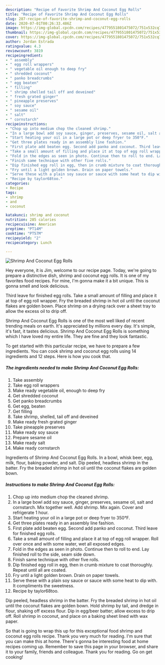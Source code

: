 ```yaml
---
description: "Recipe of Favorite Shrimp And Coconut Egg Rolls"
title: "Recipe of Favorite Shrimp And Coconut Egg Rolls"
slug: 287-recipe-of-favorite-shrimp-and-coconut-egg-rolls
date: 2020-07-01T00:26:33.486Z
image: https://img-global.cpcdn.com/recipes/4779551801475072/751x532cq70/shrimp-and-coconut-egg-rolls-recipe-main-photo.jpg
thumbnail: https://img-global.cpcdn.com/recipes/4779551801475072/751x532cq70/shrimp-and-coconut-egg-rolls-recipe-main-photo.jpg
cover: https://img-global.cpcdn.com/recipes/4779551801475072/751x532cq70/shrimp-and-coconut-egg-rolls-recipe-main-photo.jpg
author: Jordan Estrada
ratingvalue: 4.3
reviewcount: 3819
recipeingredient:
- " assembly"
- " egg roll wrappers"
- " vegetable oil enough to deep fry"
- " shredded coconut"
- " panko breadcrumbs"
- " egg beaten"
- " filling"
- " shrimp shelled tail off and deveined"
- " fresh grated ginger"
- " pineapple preserves"
- " soy sauce"
- " sesame oil"
- " salt"
- " cornstarch"
recipeinstructions:
- "Chop up into medium chop the cleaned shrimp."
- "In a large bowl add soy sauce, ginger, preserves, sesame oil, salt and cornstarch. Mix together well. Add shrimp. Mix again. Cover and refrigerate 1 hour."
- "Start heating your oil in a large pot or deep fryer to 350°F."
- "Get three plates ready in an assembly line fashion."
- "First plate add beaten egg. Second add panko and coconut. Third leave for finished egg rolls."
- "Take a small amount of filling and place it at top of egg roll wrapper. Roll over once and with some water, wet all exposed edges."
- "Fold in the edges as seen in photo. Continue then to roll to end. Lay finished roll to the side, seam side down."
- "Finish same technique with other five rolls."
- "Dip finished egg roll in egg, then in crumb mixture to coat thoroughly. Repeat until all are coated."
- "Fry until a light golden brown. Drain on paper towels."
- "Serve these with a plain soy sauce or sauce with some heat to dip with. It compliments the sweetness."
- "Recipe by taylor68too."
categories:
- Recipe
tags:
- shrimp
- and
- coconut

katakunci: shrimp and coconut 
nutrition: 285 calories
recipecuisine: American
preptime: "PT14M"
cooktime: "PT57M"
recipeyield: "2"
recipecategory: Lunch

---
```



![Shrimp And Coconut Egg Rolls](https://img-global.cpcdn.com/recipes/4779551801475072/751x532cq70/shrimp-and-coconut-egg-rolls-recipe-main-photo.jpg)

Hey everyone, it is Jim, welcome to our recipe page. Today, we're going to prepare a distinctive dish, shrimp and coconut egg rolls. It is one of my favorites food recipes. For mine, I'm gonna make it a bit unique. This is gonna smell and look delicious.

Third leave for finished egg rolls. Take a small amount of filling and place it at top of egg roll wrapper. Fry the breaded shrimp in hot oil until the coconut flakes are golden bown. Place shrimp on a drying rack over a sheet tray to allow the excess oil to drip off.

Shrimp And Coconut Egg Rolls is one of the most well liked of recent trending meals on earth. It's appreciated by millions every day. It's simple, it's fast, it tastes delicious. Shrimp And Coconut Egg Rolls is something which I have loved my entire life. They are fine and they look fantastic.


To get started with this particular recipe, we have to prepare a few ingredients. You can cook shrimp and coconut egg rolls using 14 ingredients and 12 steps. Here is how you cook that.

<!--inarticleads1-->

##### The ingredients needed to make Shrimp And Coconut Egg Rolls:

1. Take  assembly
1. Take  egg roll wrappers
1. Make ready  vegetable oil, enough to deep fry
1. Get  shredded coconut
1. Get  panko breadcrumbs
1. Get  egg, beaten
1. Get  filling
1. Take  shrimp, shelled, tail off and deveined
1. Make ready  fresh grated ginger
1. Take  pineapple preserves
1. Make ready  soy sauce
1. Prepare  sesame oil
1. Make ready  salt
1. Make ready  cornstarch


Ingredients of Shrimp And Coconut Egg Rolls. In a bowl, whisk beer, egg, milk, flour, baking powder, and salt. Dip peeled, headless shrimp in the batter. Fry the breaded shrimp in hot oil until the coconut flakes are golden bown. 

<!--inarticleads2-->

##### Instructions to make Shrimp And Coconut Egg Rolls:

1. Chop up into medium chop the cleaned shrimp.
1. In a large bowl add soy sauce, ginger, preserves, sesame oil, salt and cornstarch. Mix together well. Add shrimp. Mix again. Cover and refrigerate 1 hour.
1. Start heating your oil in a large pot or deep fryer to 350°F.
1. Get three plates ready in an assembly line fashion.
1. First plate add beaten egg. Second add panko and coconut. Third leave for finished egg rolls.
1. Take a small amount of filling and place it at top of egg roll wrapper. Roll over once and with some water, wet all exposed edges.
1. Fold in the edges as seen in photo. Continue then to roll to end. Lay finished roll to the side, seam side down.
1. Finish same technique with other five rolls.
1. Dip finished egg roll in egg, then in crumb mixture to coat thoroughly. Repeat until all are coated.
1. Fry until a light golden brown. Drain on paper towels.
1. Serve these with a plain soy sauce or sauce with some heat to dip with. It compliments the sweetness.
1. Recipe by taylor68too.


Dip peeled, headless shrimp in the batter. Fry the breaded shrimp in hot oil until the coconut flakes are golden bown. Hold shrimp by tail, and dredge in flour, shaking off excess flour. Dip in egg/beer batter; allow excess to drip off. Roll shrimp in coconut, and place on a baking sheet lined with wax paper. 

So that is going to wrap this up for this exceptional food shrimp and coconut egg rolls recipe. Thank you very much for reading. I'm sure that you can make this at home. There's gonna be interesting food at home recipes coming up. Remember to save this page in your browser, and share it to your family, friends and colleague. Thank you for reading. Go on get cooking!
